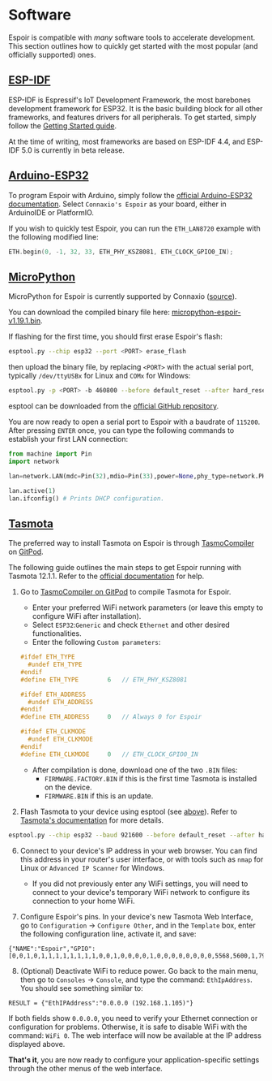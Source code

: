 # Software

Espoir is compatible with _many_ software tools to accelerate development. This section outlines how to quickly get started with the most popular (and officially supported) ones.

## [ESP-IDF](https://docs.espressif.com/projects/esp-idf/en/stable/esp32/get-started/index.html)

ESP-IDF is Espressif's IoT Development Framework, the most barebones development framework for ESP32. It is the basic building block for all other frameworks, and features drivers for all peripherals. To get started, simply follow the [Getting Started guide](https://docs.espressif.com/projects/esp-idf/en/stable/esp32/get-started/index.html).

At the time of writing, most frameworks are based on ESP-IDF 4.4, and ESP-IDF 5.0 is currently in beta release.

## [Arduino-ESP32](https://docs.espressif.com/projects/arduino-esp32/en/latest/getting_started.html)

To program Espoir with Arduino, simply follow the [official Arduino-ESP32 documentation](https://docs.espressif.com/projects/arduino-esp32/en/latest/getting_started.html). Select `Connaxio's Espoir` as your board, either in ArduinoIDE or PlatformIO.

If you wish to quickly test Espoir, you can run the `ETH_LAN8720` example with the following modified line:

```cpp
ETH.begin(0, -1, 32, 33, ETH_PHY_KSZ8081, ETH_CLOCK_GPIO0_IN);
```

## [MicroPython](https://micropython.org/)

MicroPython for Espoir is currently supported by Connaxio ([source](https://github.com/Connaxio/micropython/tree/feature/espoir)).

You can download the compiled binary file here: [micropython-espoir-v1.19.1.bin](https://docs.connaxio.com/micropython/micropython-espoir-v1.19.1.bin).

If flashing for the first time, you should first erase Espoir's flash:

```bash
esptool.py --chip esp32 --port <PORT> erase_flash
```

then upload the binary file, by replacing `<PORT>` with the actual serial port, typically `/dev/ttyUSBx` for Linux and `COMx` for Windows:

```bash
esptool.py -p <PORT> -b 460800 --before default_reset --after hard_reset --chip esp32  write_flash --flash_mode dio --flash_size detect --flash_freq 80m 0x1000 micropython-espoir-v1.19.1.bin
```

esptool can be downloaded from the [official GitHub repository](https://github.com/espressif/esptool/releases).

You are now ready to open a serial port to Espoir with a baudrate of `115200`. After pressing `ENTER` once, you can type the following commands to establish your first LAN connection:

```python
from machine import Pin
import network

lan=network.LAN(mdc=Pin(32),mdio=Pin(33),power=None,phy_type=network.PHY_KSZ8081,phy_addr=0)

lan.active(1)
lan.ifconfig() # Prints DHCP configuration.
```

## [Tasmota](https://tasmota.github.io/docs/)

The preferred way to install Tasmota on Espoir is through [TasmoCompiler](https://github.com/benzino77/tasmocompiler) on [GitPod](https://gitpod.io/#https://github.com/benzino77/tasmocompiler).

The following guide outlines the main steps to get Espoir running with Tasmota 12.1.1. Refer to the [official documentation](https://tasmota.github.io/docs/) for help.

1. Go to [TasmoCompiler on GitPod](https://gitpod.io/#https://github.com/benzino77/tasmocompiler) to compile Tasmota for Espoir. 
    - Enter your preferred WiFi network parameters (or leave this empty to configure WiFi after installation).
    - Select `ESP32`:`Generic` and check `Ethernet` and other desired functionalities.
    - Enter the following `Custom parameters`:

    ```cpp
    #ifdef ETH_TYPE
      #undef ETH_TYPE
    #endif
    #define ETH_TYPE        6   // ETH_PHY_KSZ8081

    #ifdef ETH_ADDRESS
      #undef ETH_ADDRESS
    #endif
    #define ETH_ADDRESS     0   // Always 0 for Espoir

    #ifdef ETH_CLKMODE
      #undef ETH_CLKMODE
    #endif
    #define ETH_CLKMODE     0   // ETH_CLOCK_GPIO0_IN
    ```

    - After compilation is done, download one of the two `.BIN` files: 
        - `FIRMWARE.FACTORY.BIN` if this is the first time Tasmota is installed on the device.
        - `FIRMWARE.BIN` if this is an update.

5. Flash Tasmota to your device using esptool (see [above](https://docs.connaxio.com/espoir/software.html#micropython)). Refer to [Tasmota's documentation](https://tasmota.github.io/docs/ESP32/#flashing) for more details.
```bash
esptool.py --chip esp32 --baud 921600 --before default_reset --after hard_reset write_flash -z --flash_mode dout --flash_size detect 0x0 tasmota32.factory.bin
```

6. Connect to your device's IP address in your web browser. You can find this address in your router's user interface, or with tools such as `nmap` for Linux or `Advanced IP Scanner` for Windows.
    - If you did not previously enter any WiFi settings, you will need to connect to your device's temporary WiFi network to configure its connection to your home WiFi.

7. Configure Espoir's pins. In your device's new Tasmota Web Interface, go to `Configuration` -> `Configure Other`, and in the `Template` box, enter the following configuration line, activate it, and save:
```
{"NAME":"Espoir","GPIO":[0,0,1,0,1,1,1,1,1,1,1,1,0,0,1,0,0,0,0,1,0,0,0,0,0,0,0,0,5568,5600,1,7968,1,1,1,1],"FLAG":0,"BASE":1}
```

8. (Optional) Deactivate WiFi to reduce power. Go back to the main menu, then go to `Consoles` -> `Console`, and type the command: `EthIpAddress`. You should see something similar to:
```
RESULT = {"EthIPAddress":"0.0.0.0 (192.168.1.105)"}
```
If both fields show `0.0.0.0`, you need to verify your Ethernet connection or configuration for problems. Otherwise, it is safe to disable WiFi with the command: `WiFi 0`. The web interface will now be available at the IP address displayed above.

**That's it**, you are now ready to configure your application-specific settings through the other menus of the web interface.


